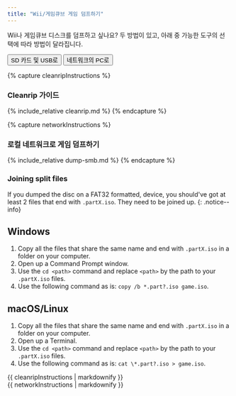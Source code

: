 ```yaml
---
title: "Wii/게임큐브 게임 덤프하기"
---
```


Wii나 게임큐브 디스크를 덤프하고 싶나요? 두 방법이 있고, 아래 중 가능한 도구의 선택에 따라 방법이 달라집니다.

<button class="tablinks btn btn--large btn--primary" id="defaultOpen" onclick="openTab(event, 'cleanrip')">SD 카드 및 USB로</button>
<button class="tablinks btn btn--large btn--info" onclick="openTab(event, 'network')">네트워크의 PC로</button>

{% capture cleanripInstructions %}

### Cleanrip 가이드

{% include_relative cleanrip.md %}
{% endcapture %}

{% capture networkInstructions %}

### 로컬 네트워크로 게임 덤프하기

{% include_relative dump-smb.md %}
{% endcapture %}

### Joining split files

If you dumped the disc on a FAT32 formatted, device, you should've got at least 2 files that end with `.partX.iso`. They need to be joined up.
{: .notice--info}

## Windows

1. Copy all the files that share the same name and end with `.partX.iso` in a folder on your computer.
1. Open up a Command Prompt window.
1. Use the `cd <path>` command and replace `<path>` by the path to your `.partX.iso` files.
1. Use the following command as is: `copy /b *.part?.iso game.iso`.

## macOS/Linux

1.  Copy all the files that share the same name and end with `.partX.iso` in a folder on your computer.
1.  Open up a Terminal.
1.  Use the `cd <path>` command and replace `<path>` by the path to your `.partX.iso` files.
1.  Use the following command as is: `cat \*.part?.iso > game.iso`.

<div id="cleanrip" class="blanktabcontent">{{ cleanripInstructions | markdownify }}</div>
<div id="network" class="blanktabcontent">{{ networkInstructions | markdownify }}</div>

<script>
    let tabcontent = document.getElementsByClassName("blanktabcontent");
    let tablinks = document.getElementsByClassName("tablinks");

    function openTab(evt, tabName) {
        let element;

        for (element of tabcontent) {
            element.style.display = "none";
        }

        for (element of tablinks) {
            element.className = element.className.replace("btn--primary", "btn--info");
            if (!element.className.includes('btn--info'))
                element.className += " btn--info";
        }

        document.getElementById(tabName).style.display = "block";
        evt.currentTarget.className = evt.currentTarget.className.replace("btn--info", "btn--primary");
    }

    // Get the element with id="defaultOpen" and click on it
    document.getElementById("defaultOpen").click();
</script>

